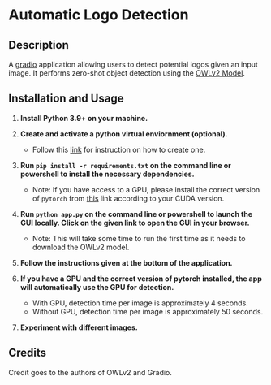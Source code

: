 # Automatic Logo Detection 

## Description
A [gradio](https://www.gradio.app/guides/quickstart) application allowing users to detect potential logos given an input image. It performs zero-shot object detection using the [OWLv2 Model](https://huggingface.co/docs/transformers/main/model_doc/owlv2).

## Installation and Usage

1. **Install Python 3.9+ on your machine.**

2. **Create and activate a python virtual enviornment (optional).**
    - Follow this [link](https://packaging.python.org/en/latest/guides/installing-using-pip-and-virtual-environments/) for instruction on how to create one.

3. **Run `pip install -r requirements.txt` on the command line or powershell to install the necessary dependencies.**
    - Note: If you have access to a GPU, please install the correct version of `pytorch` from [this](https://pytorch.org/get-started/locally/) link according to your CUDA version.

4. **Run `python app.py` on the command line or powershell to launch the GUI locally. Click on the given link to open the GUI in your browser.**
    - Note: This will take some time to run the first time as it needs to download the OWLv2 model.

5. **Follow the instructions given at the bottom of the application.**

6. **If you have a GPU and the correct version of pytorch installed, the app will automatically use the GPU for detection.**
    - With GPU, detection time per image is approximately 4 seconds.
    - Without GPU, detection time per image is approximately 50 seconds.

6. **Experiment with different images.**


## Credits
Credit goes to the authors of OWLv2 and Gradio. 